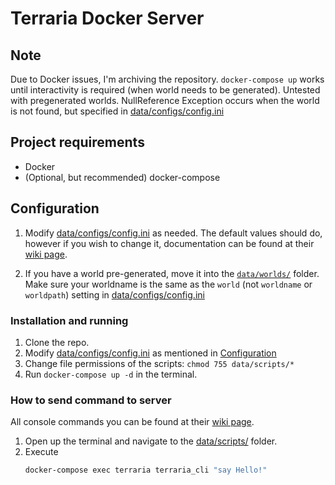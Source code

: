 # Terraria Docker Server

## Note

Due to Docker issues, I'm archiving the repository. `docker-compose up` works until interactivity is required (when world needs to be generated). Untested with pregenerated worlds. NullReference Exception occurs when the world is not found, but specified in [data/configs/config.ini](data/configs/config.ini)

## Project requirements

- Docker
- (Optional, but recommended) docker-compose

## Configuration

1. Modify [data/configs/config.ini](data/configs/config.ini) as needed. The default values should do, however if you wish to change it, documentation can be found at their [wiki page](https://terraria.gamepedia.com/Guide:Setting_up_a_Terraria_server#Making_a_configuration_file).

2. If you have a world pre-generated, move it into the [`data/worlds/`](data/worlds/) folder. Make sure your worldname is the same as the `world` (not `worldname` or `worldpath`) setting in [data/configs/config.ini](data/configs/config.ini)

### Installation and running

1. Clone the repo.
2. Modify [data/configs/config.ini](data/configs/config.ini) as mentioned in [Configuration](#configuration)
3. Change file permissions of the scripts: `chmod 755 data/scripts/*`
4. Run `docker-compose up -d` in the terminal.

### How to send command to server

All console commands you can be found at their [wiki page](https://terraria.gamepedia.com/Server#List_of_console_commands).

1. Open up the terminal and navigate to the [data/scripts/](data/scripts/) folder.
2. Execute
    ```bash
    docker-compose exec terraria terraria_cli "say Hello!"
    ```
